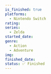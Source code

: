 ```yaml
---
is_finished: true
platforms:
  - Nintendo Switch
rating:
series:
  - Zelda
started_date:
genre:
  - Action
  - Adventure
img:
finished_date:
status: ✅ Finished
---
```

